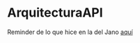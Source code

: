 # ArquitecturaAPI
Reminder de lo que hice en la del Jano [aquí](https://github.com/JuanCarvajalM/ArquitecturaAPI/blob/main/projectoapp/views.py)
